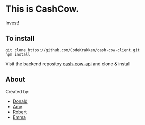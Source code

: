 This is CashCow.
================

Invest!

To install
----------

```
git clone https://github.com/CodeKrakken/cash-cow-client.git
npm install
```
Visit the backend repositoy [cash-cow-api](https://github.com/CodeKrakken/cash-cow-api) and clone & install


About
-----
Created by:  
* [Donald](https://github.com/CodeKrakken)
* [Amy](https://github.com/amybalmforth)
* [Robert](https://github.com/bibbycodes)
* [Emma](https://github.com/emmavanoss)
